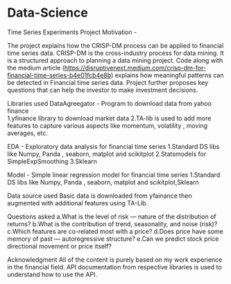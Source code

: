 # Data-Science
Time Series Experiments
Project Motivation -

The project explains how the CRISP-DM process can be applied to financial time series data. CRISP-DM is the cross-industry process for data mining. It is a structured approach to planning a data mining project. Code along with the medium article (https://disruptivenext.medium.com/crisp-dm-for-financial-time-series-b4e01fcb4e8b) explains how meaningful patterns can be detected in Financial time series data. Project further proposes key questions that can help the investor to make investment decisions.


Libraries used 
DataAgreegator - Program to download data from yahoo finance  
1.yfinance library to download market data 
2.TA-lib is used to add more features to capture various aspects like momentum, volatility , moving averages, etc.

EDA - Exploratory data analysis for financial time series
1.Standard DS libs like Numpy, Panda , seaborn, matplot and 		 scikitplot
2.Statsmodels for SimpleExpSmoothing
3.Sklearn 

Model - Simple linear regression model for financial time series 
1.Standard DS libs like Numpy, Panda , seaborn, matplot and 		 scikitplot,Sklearn

Data source used
Basic data is downloaded from yfainance then augmented with additional features using TA-Lib.

 Questions asked
a.What is the level of risk — nature of the distribution of returns?
b.What is the contribution of trend, seasonality, and noise (risk)?
c.Which features are co-related most with a price?
d.Does price have some memory of past — autoregressive structure?
e.Can we predict stock price directional movement or price itself?

 Acknowledgment
All of the content is purely based on my work experience in the financial field. API documentation from respective libraries is used to understand how to use the API.
